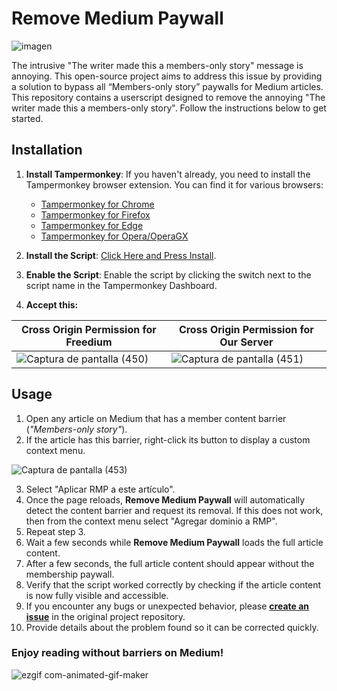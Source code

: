 # Remove Medium Paywall
![imagen](https://github.com/livrasand/RemoveMediumPaywall/assets/104039397/4f0ab270-6c28-4622-971a-60b67dbdc87e)

The intrusive "The writer made this a members-only story" message is annoying. This open-source project aims to address this issue by providing a solution to bypass all “Members-only story” paywalls for Medium articles. This repository contains a userscript designed to remove the annoying "The writer made this a members-only story". Follow the instructions below to get started.

## Installation

1. **Install Tampermonkey**:
   If you haven't already, you need to install the Tampermonkey browser extension. You can find it for various browsers:
   - [Tampermonkey for Chrome](https://chrome.google.com/webstore/detail/tampermonkey/dhdgffkkebhmkfjojejmpbldmpobfkfo)
   - [Tampermonkey for Firefox](https://addons.mozilla.org/en-US/firefox/addon/tampermonkey/)
   - [Tampermonkey for Edge](https://microsoftedge.microsoft.com/addons/detail/tampermonkey/iikmkjmpaadaobahmlepeloendndfphd)
   - [Tampermonkey for Opera/OperaGX](https://addons.opera.com/en-gb/extensions/details/tampermonkey-beta/)

2. **Install the Script**:
   [Click Here and Press Install](Remove-Medium-Paywall.user.js?raw=True).

3. **Enable the Script**:
   Enable the script by clicking the switch next to the script name in the Tampermonkey Dashboard.

4. **Accept this:**

| Cross Origin Permission for Freedium | Cross Origin Permission for Our Server |
|-------|---------|
| ![Captura de pantalla (450)](https://github.com/livrasand/RemoveMediumPaywall/assets/104039397/60f881ef-cf13-497e-ae54-a1307ae6eef3) | ![Captura de pantalla (451)](https://github.com/livrasand/RemoveMediumPaywall/assets/104039397/5da74fed-33c8-489f-80b6-26f12dd87b5c) |


## Usage

1. Open any article on Medium that has a member content barrier (_"Members-only story"_).
2. If the article has this barrier, right-click its button to display a custom context menu.

![Captura de pantalla (453)](https://github.com/livrasand/RemoveMediumPaywall/assets/104039397/3cadd9b6-32b8-4aa8-9ca7-d87323b42b66)

3. Select "Aplicar RMP a este artículo".
4. Once the page reloads, **Remove Medium Paywall** will automatically detect the content barrier and request its removal. If this does not work, then from the context menu select "Agregar dominio a RMP".
5. Repeat step 3.
6. Wait a few seconds while **Remove Medium Paywall** loads the full article content.
7. After a few seconds, the full article content should appear without the membership paywall.
8. Verify that the script worked correctly by checking if the article content is now fully visible and accessible.
9. If you encounter any bugs or unexpected behavior, please **[create an issue](https://github.com/livrasand/RemoveMediumPaywall/issues)** in the original project repository.
10. Provide details about the problem found so it can be corrected quickly.

### Enjoy reading without barriers on Medium!

![ezgif com-animated-gif-maker](https://github.com/livrasand/RemoveMediumPaywall/assets/104039397/416fe227-be7e-48f3-9b0b-b1c7d8bb2a14)
